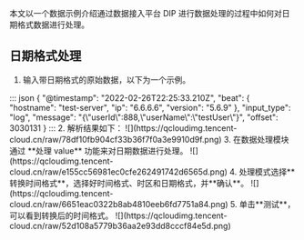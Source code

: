本文以一个数据示例介绍通过数据接入平台 DIP 进行数据处理的过程中如何对日期格式数据进行处理。

## 日期格式处理

1. 输入带日期格式的原始数据，以下为一个示例。
<dx-codeblock>
:::  json
{
	 "@timestamp": "2022-02-26T22:25:33.210Z",
	 "beat": {
			 "hostname": "test-server",
			 "ip": "6.6.6.6",
			 "version": "5.6.9"
	 },
	 "input_type": "log",
	 "message": "{\"userId\":888,\"userName\":\"testUser\"}",
	 "offset": 3030131
}
:::
</dx-codeblock>
2. 解析结果如下：
![](https://qcloudimg.tencent-cloud.cn/raw/78df10fb904cf33b36f7f0a3e9910d9f.png)
3. 在数据处理模块通过 **处理 value** 功能来对日期数据进行处理。
![](https://qcloudimg.tencent-cloud.cn/raw/e155cc56981ec0cfe262491742d6565d.png)
4. 处理模式选择**转换时间格式**，选择好时间格式、时区和日期格式，并**确认**。
![](https://qcloudimg.tencent-cloud.cn/raw/6651eac0322b8ab4810eeb6fd7751a84.png)
5. 单击**测试**，可以看到转换后的时间格式。
![](https://qcloudimg.tencent-cloud.cn/raw/52d108a5779b36aa2e93dd8cccf84e5d.png)


